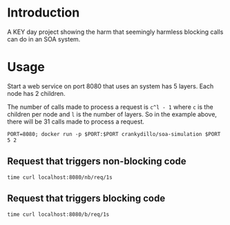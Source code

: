 # Introduction

A KEY day project showing the harm that seemingly harmless blocking calls can
do in an SOA system.

# Usage

Start a web service on port 8080 that uses an system has 5 layers.  Each node
has 2 children.

The number of calls made to process a request is `c^l - 1` where `c` is the
children per node and `l` is the number of layers.  So in the example above,
there will be 31 calls made to process a request.

```
PORT=8080; docker run -p $PORT:$PORT crankydillo/soa-simulation $PORT 5 2
```

## Request that triggers non-blocking code

```
time curl localhost:8080/nb/req/1s
```

## Request that triggers blocking code

```
time curl localhost:8080/b/req/1s
```
